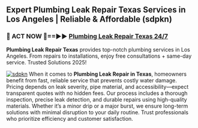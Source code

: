## Expert Plumbing Leak Repair Texas Services in Los Angeles | Reliable & Affordable (sdpkn)  

<h3>🚿 ACT NOW 🌟==►► <a href="https://tinyurl.com/2ne6vx2x" rel="nofollow">Plumbing Leak Repair Texas 24/7</a></h3>

**Plumbing Leak Repair Texas** provides top-notch plumbing services in Los Angeles. From repairs to installations, enjoy free consultations + same-day service. Trusted Solutions 2025!

[![sdpkn](https://i.imgur.com/4PFF4AK.jpeg)](https://tinyurl.com/2ne6vx2x)
When it comes to **Plumbing Leak Repair in Texas**, homeowners benefit from fast, reliable service that prevents costly water damage. Pricing depends on leak severity, pipe material, and accessibility—expect transparent quotes with no hidden fees. Our process includes a thorough inspection, precise leak detection, and durable repairs using high-quality materials. Whether it’s a minor drip or a major burst, we ensure long-term solutions with minimal disruption to your daily routine. Trust professionals who prioritize efficiency and customer satisfaction.